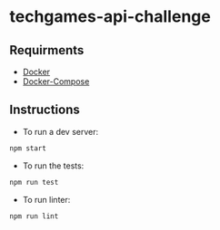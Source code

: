 # techgames-api-challenge

## Requirments

* [Docker](https://docs.docker.com)
* [Docker-Compose](https://docs.docker.com/compose)

## Instructions

* To run a dev server:
```bash
npm start
```

* To run the tests:
```bash
npm run test
```

* To run linter:
```bash
npm run lint
```